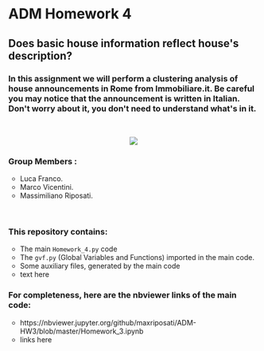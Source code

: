 <H1>ADM Homework 4</H1> 
<H2>Does basic house information reflect house's description?</H2>

<H3> In this assignment we will perform a clustering analysis of house announcements in Rome from Immobiliare.it. Be careful you may notice that the announcement is written in Italian. Don't worry about it, you don't need to understand what's in it. </H3>
<br>
<p align="center">
<img src="https://camo.githubusercontent.com/9d32e19e82363aa589d84bf720de44c2968b2eb9/68747470733a2f2f646972656374696f6e7363752e6f72672f77702d636f6e74656e742f75706c6f6164732f323031382f30382f63617368666f72686f6d652e706e67">
</p>

<H3>Group Members :</H3>
  <ul>
    <li type="circle">Luca Franco.</li>
    <li type="circle">Marco Vicentini.</li>
    <li type="circle">Massimiliano Riposati.</li>
  </ul>
<br>
<H3>This repository contains:</H3>
  <ul>
  <li type="circle">The main <code>Homework_4.py</code> code</li>
    <li type="circle">The <code>gvf.py</code> (Global Variables and Functions) imported in the main code.</li>
  <li type="circle">Some auxiliary files, generated by the main code</li>
  <li type="circle">text here</li>
  </ul>
  
 <H3>For completeness, here are the <b>nbviewer</b> links of the main code:</H3>
 
 <ul>
  <li type="circle">https://nbviewer.jupyter.org/github/maxriposati/ADM-HW3/blob/master/Homework_3.ipynb</li>
  <li type="circle">links here</li>
  </ul>
